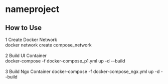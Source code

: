 # nameproject

## How to Use

1 Create Docker Network <br>
docker network create compose_network <br>
<br>
2 Build UI Container <br>
docker-compose -f docker-compose_p1.yml up -d --build <br>
<br>
3 Build Ngx Container
docker-compose -f docker-compose_ngx.yml up -d --build <br>




